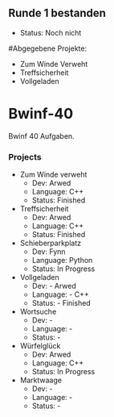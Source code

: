 ## Runde 1 bestanden
  + Status: Noch nicht

#Abgegebene Projekte:
  + Zum Winde Verweht
  + Treffsicherheit
  + Vollgeladen


# Bwinf-40
Bwinf 40 Aufgaben.

### Projects

- Zum Winde verweht
  + Dev: Arwed
  + Language: C++
  * Status: Finished
- Treffsicherheit
  + Dev: Arwed
  + Language: C++
  + Status: Finished
- Schieberparkplatz
  + Dev: Fynn
  + Language: Python
  + Status: In Progress
- Vollgeladen
  + Dev: - Arwed
  + Language: - C++
  + Status: - Finished
- Wortsuche
  + Dev: -
  + Language: -
  + Status: -
- Würfelglück
  + Dev: Arwed
  + Language: C++
  + Status: In Progress
- Marktwaage
  + Dev: -
  + Language: -
  + Status: -
